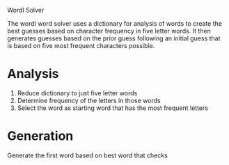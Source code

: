 Wordl Solver

The wordl word solver uses a dictionary for analysis of words to create the best guesses based on character frequency in five letter words. It then generates guesses based on the prior guess following an initial guess that is based on five most frequent characters possible.

# Analysis

1. Reduce dictionary to just five letter words
2. Determine frequency of the letters in those words
3. Select the word as starting word that has the most frequent letters

# Generation

Generate the first word based on best word that checks 
